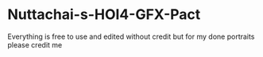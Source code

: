 # Nuttachai-s-HOI4-GFX-Pact
Everything is free to use and edited without credit but for my done portraits please credit me
